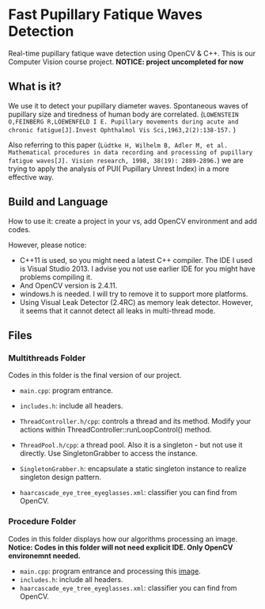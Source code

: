 # Fast Pupillary Fatique Waves Detection
Real-time pupillary fatique wave detection using OpenCV &amp; C++. This is our Computer Vision course project. **NOTICE: project uncompleted for now**

## What is it?
We use it to detect your pupillary diameter waves. Spontaneous waves of pupillary size and tiredness of human body are correlated. (`LOWENSTEIN O,FEINBERG R,LOEWENFELD I E. Pupillary movements during acute and chronic fatigue[J].Invest Ophthalmol Vis Sci,1963,2(2):138-157.`  )

Also referring to this paper (`Lüdtke H, Wilhelm B, Adler M, et al. Mathematical procedures in data recording and processing of pupillary fatigue waves[J]. Vision research, 1998, 38(19): 2889-2896.`) we are trying to apply the analysis of PUI( Pupillary Unrest Index) in a more effective way.

## Build and Language
How to use it: create a project in your vs, add OpenCV environment and add codes.

However, please notice:

* C++11 is used, so you might need a latest C++ compiler. The IDE I used is Visual Studio 2013. I advise you not use earlier IDE for you might have problems compiling it. 
* And OpenCV version is 2.4.11.
* windows.h is needed. I will try to remove it to support more platforms.
* Using Visual Leak Detector (2.4RC) as memory leak detector. However, it seems that it cannot detect all leaks in multi-thread mode.

## Files

### Multithreads Folder
Codes in this folder is the final version of our project.

* `main.cpp`: program entrance.
* `includes.h`: include all headers.
* `ThreadController.h/cpp`: controls a thread and its method. Modify your actions within ThreadController::runLoopControl() method.
* `ThreadPool.h/cpp`: a thread pool. Also it is a singleton - but not use it directly. Use SingletonGrabber to access the instance.

* `SingletonGrabber.h`: encapsulate a static singleton instance to realize singleton design pattern.
* `haarcascade_eye_tree_eyeglasses.xml`: classifier you can find from OpenCV.

### Procedure Folder
Codes in this folder displays how our algorithms processing an image.
**Notice: Codes in this folder will not need explicit IDE. Only OpenCV environemnt needed.**

* `main.cpp`: program entrance and processing this [image](http://www.nipic.com/show/1/11/fe8b096e1238b796.html).
* `includes.h`: include all headers.
* `haarcascade_eye_tree_eyeglasses.xml`: classifier you can find from OpenCV.
